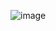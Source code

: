 ![image](https://user-images.githubusercontent.com/6764957/87083194-cec5b800-c25e-11ea-85b4-0bebc4374e07.png)
